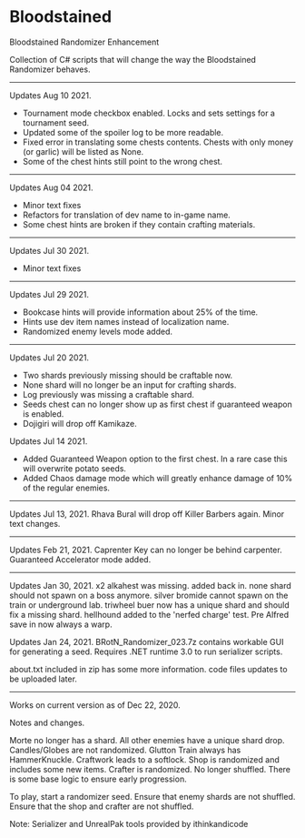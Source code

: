# Bloodstained
Bloodstained Randomizer Enhancement

Collection of C# scripts that will change the way the Bloodstained Randomizer behaves.


******************************
Updates Aug 10 2021.
* Tournament mode checkbox enabled.  Locks and sets settings for a tournament seed.
* Updated some of the spoiler log to be more readable.
* Fixed error in translating some chests contents.  Chests with only money (or garlic) will be listed as None.
* Some of the chest hints still point to the wrong chest.

******************************
Updates Aug 04 2021.
* Minor text fixes
* Refactors for translation of dev name to in-game name.
* Some chest hints are broken if they contain crafting materials.

******************************
Updates Jul 30 2021.
* Minor text fixes

******************************
Updates Jul 29 2021.
* Bookcase hints will provide information about 25% of the time.
* Hints use dev item names instead of localization name.
* Randomized enemy levels mode added.

******************************
Updates Jul 20 2021.
* Two shards previously missing should be craftable now.
* None shard will no longer be an input for crafting shards.
* Log previously was missing a craftable shard.
* Seeds chest can no longer show up as first chest if guaranteed weapon is enabled.
* Dojigiri will drop off Kamikaze.

Updates Jul 14 2021.
* Added Guaranteed Weapon option to the first chest.  In a rare case this will overwrite potato seeds.
* Added Chaos damage mode which will greatly enhance damage of 10% of the regular enemies.
******************************
Updates Jul 13, 2021.
Rhava Bural will drop off Killer Barbers again.
Minor text changes.

******************************
Updates Feb 21, 2021.
Caprenter Key can no longer be behind carpenter.
Guaranteed Accelerator mode added.

******************************
Updates Jan 30, 2021.
x2 alkahest was missing.  added back in.
none shard should not spawn on a boss anymore.
silver bromide cannot spawn on the train or underground lab.
triwheel buer now has a unique shard and should fix a missing shard.
hellhound added to the 'nerfed charge' test.
Pre Alfred save in now always a warp.


Updates Jan 24, 2021.
BRotN_Randomizer_023.7z contains workable GUI for generating a seed.
Requires .NET runtime 3.0 to run serializer scripts.

about.txt included in zip has some more information.
code files updates to be uploaded later.

******************************
Works on current version as of Dec 22, 2020.


Notes and changes.

Morte no longer has a shard.
All other enemies have a unique shard drop.
Candles/Globes are not randomized.
Glutton Train always has HammerKnuckle.
Craftwork leads to a softlock.
Shop is randomized and includes some new items.
Crafter is randomized.  No longer shuffled.
There is some base logic to ensure early progression.


To play, start a randomizer seed.
Ensure that enemy shards are not shuffled.
Ensure that the shop and crafter are not shuffled.

Note: Serializer and UnrealPak tools provided by ithinkandicode
